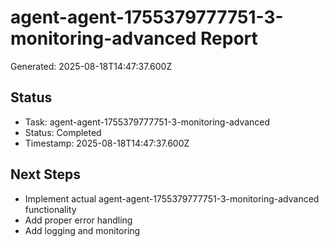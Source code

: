 # agent-agent-1755379777751-3-monitoring-advanced Report

Generated: 2025-08-18T14:47:37.600Z

## Status
- Task: agent-agent-1755379777751-3-monitoring-advanced
- Status: Completed
- Timestamp: 2025-08-18T14:47:37.600Z

## Next Steps
- Implement actual agent-agent-1755379777751-3-monitoring-advanced functionality
- Add proper error handling
- Add logging and monitoring
